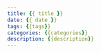 ```yaml
---
title: {{ title }}
date: {{ date }}
tags: {{tags}}
categories: {{categories}}
description: {{description}}
---
```

